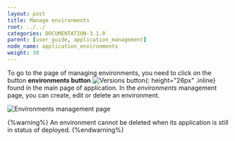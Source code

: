```yaml
---
layout: post
title: Manage environments
root: ../../
categories: DOCUMENTATION-3.1.0
parent: [user_guide, application_management]
node_name: application_environments
weight: 30
---
```

To go to the page of managing environments, you need to click on the button __environments button__ ![Versions button](../../images/3.1.0/user_guide/applications/environments_button.png){: height="26px" .inline} found in the main page of application.
In the *environments* management page, you can create, edit or delete an environment.

![Environments management page](../../images/3.1.0/user_guide/applications/app_environments.png)

{%warning%}
An environment cannot be deleted when its application is still in status of deployed.
{%endwarning%}
